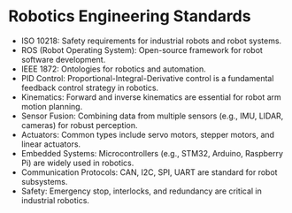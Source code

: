 # Robotics Engineering Standards

- ISO 10218: Safety requirements for industrial robots and robot systems.
- ROS (Robot Operating System): Open-source framework for robot software development.
- IEEE 1872: Ontologies for robotics and automation.
- PID Control: Proportional-Integral-Derivative control is a fundamental feedback control strategy in robotics.
- Kinematics: Forward and inverse kinematics are essential for robot arm motion planning.
- Sensor Fusion: Combining data from multiple sensors (e.g., IMU, LIDAR, cameras) for robust perception.
- Actuators: Common types include servo motors, stepper motors, and linear actuators.
- Embedded Systems: Microcontrollers (e.g., STM32, Arduino, Raspberry Pi) are widely used in robotics.
- Communication Protocols: CAN, I2C, SPI, UART are standard for robot subsystems.
- Safety: Emergency stop, interlocks, and redundancy are critical in industrial robotics. 